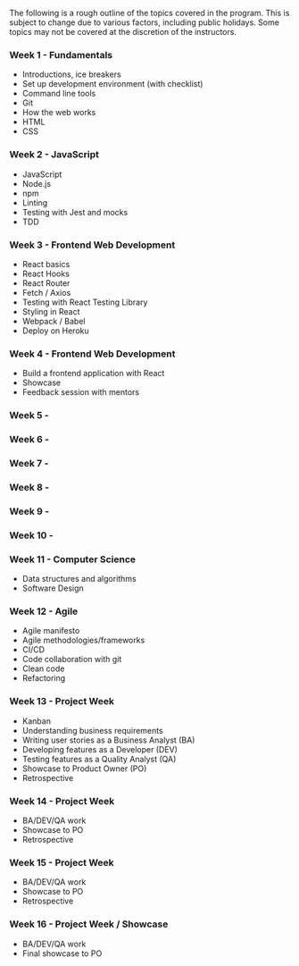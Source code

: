 The following is a rough outline of the topics covered in the program. This is subject to change due to various factors, including public holidays. Some topics may not be covered at the discretion of the instructors.

### Week 1 - Fundamentals

- Introductions, ice breakers
- Set up development environment (with checklist)
- Command line tools
- Git
- How the web works
- HTML
- CSS

### Week 2 - JavaScript

- JavaScript
- Node.js
- npm
- Linting
- Testing with Jest and mocks
- TDD

### Week 3 - Frontend Web Development

- React basics
- React Hooks
- React Router
- Fetch / Axios
- Testing with React Testing Library
- Styling in React
- Webpack / Babel
- Deploy on Heroku

### Week 4 - Frontend Web Development

- Build a frontend application with React
- Showcase
- Feedback session with mentors

### Week 5 -

### Week 6 -

### Week 7 -

### Week 8 -

### Week 9 -

### Week 10 -

### Week 11 - Computer Science

- Data structures and algorithms
- Software Design

### Week 12 - Agile

- Agile manifesto
- Agile methodologies/frameworks
- CI/CD
- Code collaboration with git
- Clean code
- Refactoring

### Week 13 - Project Week

- Kanban
- Understanding business requirements
- Writing user stories as a Business Analyst (BA)
- Developing features as a Developer (DEV)
- Testing features as a Quality Analyst (QA)
- Showcase to Product Owner (PO)
- Retrospective

### Week 14 - Project Week

- BA/DEV/QA work
- Showcase to PO
- Retrospective

### Week 15 - Project Week

- BA/DEV/QA work
- Showcase to PO
- Retrospective

### Week 16 - Project Week / Showcase

- BA/DEV/QA work
- Final showcase to PO
